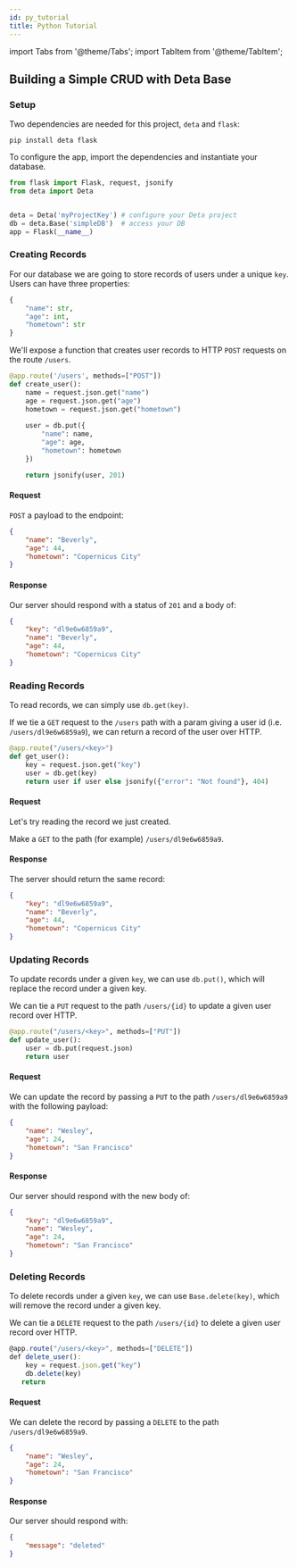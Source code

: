 ```yaml
---
id: py_tutorial
title: Python Tutorial
---
```

import Tabs from '@theme/Tabs';
import TabItem from '@theme/TabItem';


## Building a Simple CRUD with Deta Base


### Setup

Two dependencies are needed for this project, `deta` and `flask`:

```shell
pip install deta flask
```


To configure the app, import the dependencies and instantiate your database.

```py
from flask import Flask, request, jsonify
from deta import Deta


deta = Deta('myProjectKey') # configure your Deta project
db = deta.Base('simpleDB')  # access your DB
app = Flask(__name__)
```


### Creating Records

For our database we are going to store records of users under a unique `key`. Users can have three properties:

```py
{
    "name": str,
    "age": int,
    "hometown": str
}

```


We'll expose a function that creates user records to HTTP `POST` requests on the route `/users`.


```py
@app.route('/users', methods=["POST"])
def create_user():
    name = request.json.get("name")
    age = request.json.get("age")
    hometown = request.json.get("hometown")
    
    user = db.put({
        "name": name,
        "age": age,
        "hometown": hometown
    })

    return jsonify(user, 201)
```

#### Request

`POST` a payload to the endpoint:

```json
{
    "name": "Beverly",
    "age": 44,
    "hometown": "Copernicus City"
}
```

#### Response

Our server should respond with a status of `201` and a body of:

```json
{
    "key": "dl9e6w6859a9",
    "name": "Beverly",
    "age": 44,
    "hometown": "Copernicus City"
}
```

### Reading Records

To read records, we can simply use `db.get(key)`. 

If we tie a `GET` request to the `/users` path with a param giving a user id (i.e. `/users/dl9e6w6859a9`), we can return a record of the user over HTTP.


```py
@app.route("/users/<key>")
def get_user():
    key = request.json.get("key")
    user = db.get(key)
    return user if user else jsonify({"error": "Not found"}, 404)
```

#### Request

Let's try reading the record we just created.

Make a `GET` to the path (for example) `/users/dl9e6w6859a9`.

#### Response

The server should return the same record:

```json
{
    "key": "dl9e6w6859a9",
    "name": "Beverly",
    "age": 44,
    "hometown": "Copernicus City"
}
```

### Updating Records

To update records under a given `key`, we can use `db.put()`, which will replace the record under a given key.

We can tie a `PUT` request to the path `/users/{id}` to update a given user record over HTTP.


```py
@app.route("/users/<key>", methods=["PUT"])
def update_user():
    user = db.put(request.json)
    return user
```

#### Request

We can update the record by passing a `PUT` to the path `/users/dl9e6w6859a9` with the following payload:

```json
{
    "name": "Wesley",
    "age": 24,
    "hometown": "San Francisco"
}
```

#### Response

Our server should respond with the new body of:

```json
{
    "key": "dl9e6w6859a9",
    "name": "Wesley",
    "age": 24,
    "hometown": "San Francisco"
}
```


### Deleting Records

To delete records under a given `key`, we can use `Base.delete(key)`, which will remove the record under a given key.

We can tie a `DELETE` request to the path `/users/{id}` to delete a given user record over HTTP.

```js
@app.route("/users/<key>", methods=["DELETE"])
def delete_user():
    key = request.json.get("key")
    db.delete(key)
   return
```

#### Request

We can delete the record by passing a `DELETE` to the path `/users/dl9e6w6859a9`.

```json
{
    "name": "Wesley",
    "age": 24,
    "hometown": "San Francisco"
}
```

#### Response

Our server should respond with:

```json
{
    "message": "deleted"
}
```
